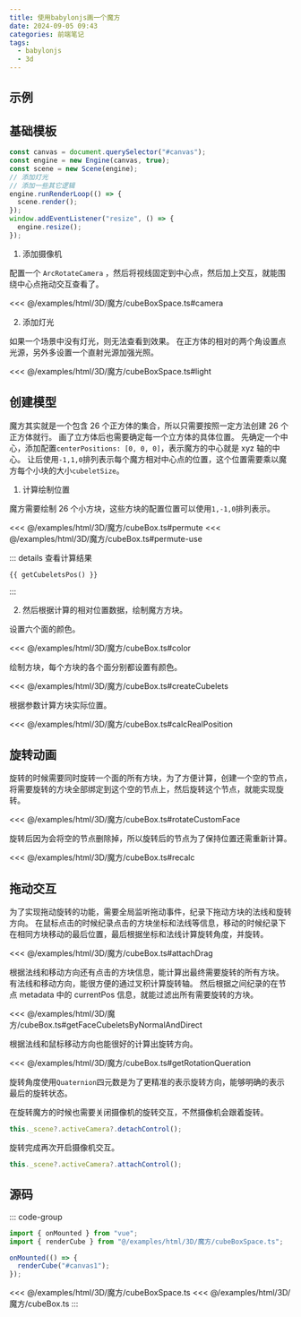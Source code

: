 ```yaml
---
title: 使用babylonjs画一个魔方
date: 2024-09-05 09:43
categories: 前端笔记
tags:
  - babylonjs
  - 3d
---
```


<script setup lang="ts">
import { onMounted } from "vue";
import { renderCube } from '@/examples/html/3D/魔方/cubeBoxSpace.ts'

onMounted(() => {
  renderCube("#canvas1")
})
</script>

## 示例

<canvas id="canvas1" style="height:500px;width:100%;"></canvas>

## 基础模板

```js
const canvas = document.querySelector("#canvas");
const engine = new Engine(canvas, true);
const scene = new Scene(engine);
// 添加灯光
// 添加一些其它逻辑
engine.runRenderLoop(() => {
  scene.render();
});
window.addEventListener("resize", () => {
  engine.resize();
});
```

1. 添加摄像机

配置一个 `ArcRotateCamera` ，然后将视线固定到中心点，然后加上交互，就能围绕中心点拖动交互查看了。

<<< @/examples/html/3D/魔方/cubeBoxSpace.ts#camera

2. 添加灯光

如果一个场景中没有灯光，则无法查看到效果。
在正方体的相对的两个角设置点光源，另外多设置一个直射光源加强光照。

<<< @/examples/html/3D/魔方/cubeBoxSpace.ts#light

## 创建模型

魔方其实就是一个包含 26 个正方体的集合，所以只需要按照一定方法创建 26 个正方体就行。
画了立方体后也需要确定每一个立方体的具体位置。
先确定一个中心，添加配置`centerPositions: [0, 0, 0]`，表示魔方的中心就是 xyz 轴的中心。
让后使用`-1,1,0`排列表示每个魔方相对中心点的位置，这个位置需要乘以魔方每个小块的大小`cubeletSize`。

1. 计算绘制位置

魔方需要绘制 26 个小方块，这些方块的配置位置可以使用`1,-1,0`排列表示。

<<< @/examples/html/3D/魔方/cubeBox.ts#permute
<<< @/examples/html/3D/魔方/cubeBox.ts#permute-use

<script lang="ts">
function getCubeletsPos() {
  const cubelets: number[][] = [];
  function permute(arr: number[], stack: number[], result: number[][]) {
    if (stack.length === arr.length) {
      result.push(stack.slice());
      return;
    }
    for (let i = 0; i < arr.length; i++) {
      stack.push(arr[i]);
      permute(arr, stack, result);
      stack.pop();
    }
  }
  // 全排列，构成26块位置
  permute([-1, 1, 0], [], cubelets);
  cubelets.pop(); // 不要0 0 0的项
  return JSON.stringify(cubelets);
}
</script>

::: details 查看计算结果

```js-vue
{{ getCubeletsPos() }}
```

:::

2. 然后根据计算的相对位置数据，绘制魔方方块。

设置六个面的颜色。

<<< @/examples/html/3D/魔方/cubeBox.ts#color

绘制方块，每个方块的各个面分别都设置有颜色。

<<< @/examples/html/3D/魔方/cubeBox.ts#createCubelets

根据参数计算方块实际位置。

<<< @/examples/html/3D/魔方/cubeBox.ts#calcRealPosition

## 旋转动画

旋转的时候需要同时旋转一个面的所有方块，为了方便计算，创建一个空的节点，将需要旋转的方块全部绑定到这个空的节点上，然后旋转这个节点，就能实现旋转。

<<< @/examples/html/3D/魔方/cubeBox.ts#rotateCustomFace

旋转后因为会将空的节点删除掉，所以旋转后的节点为了保持位置还需重新计算。

<<< @/examples/html/3D/魔方/cubeBox.ts#recalc

## 拖动交互

为了实现拖动旋转的功能，需要全局监听拖动事件，纪录下拖动方块的法线和旋转方向。
在鼠标点击的时候纪录点击的方块坐标和法线等信息，移动的时候纪录下在相同方块移动的最后位置，最后根据坐标和法线计算旋转角度，并旋转。

<<< @/examples/html/3D/魔方/cubeBox.ts#attachDrag

根据法线和移动方向还有点击的方块信息，能计算出最终需要旋转的所有方块。
有法线和移动方向，能很方便的通过叉积计算旋转轴。
然后根据之间纪录的在节点 metadata 中的 currentPos 信息，就能过滤出所有需要旋转的方块。

<<< @/examples/html/3D/魔方/cubeBox.ts#getFaceCubeletsByNormalAndDirect

根据法线和鼠标移动方向也能很好的计算出旋转方向。

<<< @/examples/html/3D/魔方/cubeBox.ts#getRotationQueration

旋转角度使用`Quaternion`四元数是为了更精准的表示旋转方向，能够明确的表示最后的旋转状态。

在旋转魔方的时候也需要关闭摄像机的旋转交互，不然摄像机会跟着旋转。

```ts
this._scene?.activeCamera?.detachControl();
```

旋转完成再次开启摄像机交互。

```ts
this._scene?.activeCamera?.attachControl();
```

## 源码

::: code-group

```ts [index.ts]
import { onMounted } from "vue";
import { renderCube } from "@/examples/html/3D/魔方/cubeBoxSpace.ts";

onMounted(() => {
  renderCube("#canvas1");
});
```

<<< @/examples/html/3D/魔方/cubeBoxSpace.ts
<<< @/examples/html/3D/魔方/cubeBox.ts
:::

